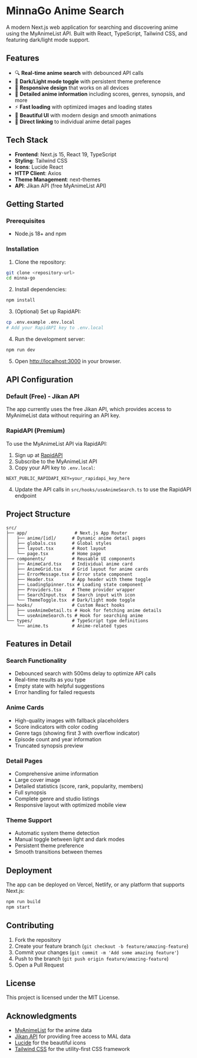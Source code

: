 # MinnaGo Anime Search

A modern Next.js web application for searching and discovering anime using the MyAnimeList API. Built with React, TypeScript, Tailwind CSS, and featuring dark/light mode support.

## Features

- 🔍 **Real-time anime search** with debounced API calls
- 🌙 **Dark/Light mode toggle** with persistent theme preference
- 📱 **Responsive design** that works on all devices
- 🎯 **Detailed anime information** including scores, genres, synopsis, and more
- ⚡ **Fast loading** with optimized images and loading states
- 🎨 **Beautiful UI** with modern design and smooth animations
- 🔗 **Direct linking** to individual anime detail pages

## Tech Stack

- **Frontend**: Next.js 15, React 19, TypeScript
- **Styling**: Tailwind CSS
- **Icons**: Lucide React
- **HTTP Client**: Axios
- **Theme Management**: next-themes
- **API**: Jikan API (free MyAnimeList API)

## Getting Started

### Prerequisites

- Node.js 18+ and npm

### Installation

1. Clone the repository:

```bash
git clone <repository-url>
cd minna-go
```

2. Install dependencies:

```bash
npm install
```

3. (Optional) Set up RapidAPI:

```bash
cp .env.example .env.local
# Add your RapidAPI key to .env.local
```

4. Run the development server:

```bash
npm run dev
```

5. Open [http://localhost:3000](http://localhost:3000) in your browser.

## API Configuration

### Default (Free) - Jikan API

The app currently uses the free Jikan API, which provides access to MyAnimeList data without requiring an API key.

### RapidAPI (Premium)

To use the MyAnimeList API via RapidAPI:

1. Sign up at [RapidAPI](https://rapidapi.com/)
2. Subscribe to the MyAnimeList API
3. Copy your API key to `.env.local`:

```
NEXT_PUBLIC_RAPIDAPI_KEY=your_rapidapi_key_here
```

4. Update the API calls in `src/hooks/useAnimeSearch.ts` to use the RapidAPI endpoint

## Project Structure

```
src/
├── app/                  # Next.js App Router
│   ├── anime/[id]/      # Dynamic anime detail pages
│   ├── globals.css      # Global styles
│   ├── layout.tsx       # Root layout
│   └── page.tsx         # Home page
├── components/          # Reusable UI components
│   ├── AnimeCard.tsx    # Individual anime card
│   ├── AnimeGrid.tsx    # Grid layout for anime cards
│   ├── ErrorMessage.tsx # Error state component
│   ├── Header.tsx       # App header with theme toggle
│   ├── LoadingSpinner.tsx # Loading state component
│   ├── Providers.tsx    # Theme provider wrapper
│   ├── SearchInput.tsx  # Search input with icon
│   └── ThemeToggle.tsx  # Dark/light mode toggle
├── hooks/               # Custom React hooks
│   ├── useAnimeDetail.ts # Hook for fetching anime details
│   └── useAnimeSearch.ts # Hook for searching anime
└── types/               # TypeScript type definitions
    └── anime.ts         # Anime-related types
```

## Features in Detail

### Search Functionality

- Debounced search with 500ms delay to optimize API calls
- Real-time results as you type
- Empty state with helpful suggestions
- Error handling for failed requests

### Anime Cards

- High-quality images with fallback placeholders
- Score indicators with color coding
- Genre tags (showing first 3 with overflow indicator)
- Episode count and year information
- Truncated synopsis preview

### Detail Pages

- Comprehensive anime information
- Large cover image
- Detailed statistics (score, rank, popularity, members)
- Full synopsis
- Complete genre and studio listings
- Responsive layout with optimized mobile view

### Theme Support

- Automatic system theme detection
- Manual toggle between light and dark modes
- Persistent theme preference
- Smooth transitions between themes

## Deployment

The app can be deployed on Vercel, Netlify, or any platform that supports Next.js:

```bash
npm run build
npm start
```

## Contributing

1. Fork the repository
2. Create your feature branch (`git checkout -b feature/amazing-feature`)
3. Commit your changes (`git commit -m 'Add some amazing feature'`)
4. Push to the branch (`git push origin feature/amazing-feature`)
5. Open a Pull Request

## License

This project is licensed under the MIT License.

## Acknowledgments

- [MyAnimeList](https://myanimelist.net/) for the anime data
- [Jikan API](https://jikan.moe/) for providing free access to MAL data
- [Lucide](https://lucide.dev/) for the beautiful icons
- [Tailwind CSS](https://tailwindcss.com/) for the utility-first CSS framework
